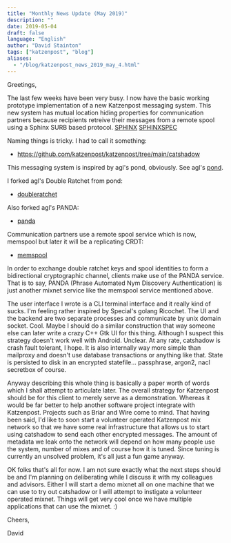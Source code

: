 ```yaml
---
title: "Monthly News Update (May 2019)"
description: ""
date: 2019-05-04
draft: false
language: "English"
author: "David Stainton"
tags: ["katzenpost", "blog"]
aliases:
  - "/blog/katzenpost_news_2019_may_4.html"
---
```


Greetings,

The last few weeks have been very busy. I now have the basic working
prototype implementation of a new Katzenpost messaging system. This
new system has mutual location hiding properties for communication
partners because recipients retreive their messages from a remote
spool using a Sphinx SURB based protocol. [SPHINX]  [SPHINXSPEC]

Naming things is tricky. I had to call it something:

- https://github.com/katzenpost/katzenpost/tree/main/catshadow

This messaging system is inspired by agl's pond, obviously.
See agl's [pond](https://github.com/agl/pond).

I forked agl's Double Ratchet from pond:

- [doubleratchet](https://github.com/katzenpost/katzenpost/tree/main/doubleratchet)

Also forked agl's PANDA:

- [panda](https://github.com/katzenpost/katzenpost/tree/main/panda)

Communication partners use a remote spool service which is now, memspool
but later it will be a replicating CRDT:

- [memspool](https://github.com/katzenpost/katzenpost/tree/main/memspool)

In order to exchange double ratchet keys and spool identities to form
a bidirectional cryptographic channel, clients make use of the PANDA
service. That is to say, PANDA (Phrase Automated Nym Discovery
Authentication) is just another mixnet service like the memspool
service mentioned above.

The user interface I wrote is a CLI terminal interface and it really
kind of sucks. I'm feeling rather inspired by Special's golang
Ricochet. The UI and the backend are two separate processes and
communicate by unix domain socket. Cool. Maybe I should do a similar construction
that way someone else can later write a crazy C++ Gtk UI for this
thing. Although I suspect this strategy doesn't work well with
Android. Unclear. At any rate, catshadow is crash fault tolerant, I
hope. It is also internally way more simple than mailproxy and doesn't
use database transactions or anything like that. State is persisted to
disk in an encrypted statefile... passphrase, argon2, nacl secretbox of course.

Anyway describing this whole thing is basically a paper worth of words
which I shall attempt to articulate later. The overall strategy for
Katzenpost should be for this client to merely serve as a
demonstration. Whereas it would be far better to help another software
project integrate with Katzenpost.  Projects such as Briar and Wire
come to mind. That having been said, I'd like to soon start a
volunteer operated Katzenpost mix network so that we have some real
infrastructure that allows us to start using catshadow to send each
other encrypted messages. The amount of metadata we leak onto the
network will depend on how many people use the system, number of mixes
and of course how it is tuned. Since tuning is currently an unsolved
problem, it's all just a fun game anyway.

OK folks that's all for now. I am not sure exactly what the next steps
should be and I'm planning on deliberating while I discuss it with my
colleagues and advisors.  Either I will start a demo mixnet all on one
machine that we can use to try out catshadow or I will attempt to
instigate a volunteer operated mixnet. Things will get very cool once
we have multiple applications that can use the mixnet. :)


Cheers,

David



[SPHINX]: https://cypherpunks.ca/~iang/pubs/Sphinx_Oakland09.pdf "Danezis, G., Goldberg, I., Sphinx: A Compact and Provably Secure Mix Format, DOI 10.1109/SP.2009.15, May 2009"
[SPHINXSPEC]: https://github.com/katzenpost/docs/blob/master/specs/sphinx.rst "Angel, Y., Danezis, G., Diaz, C., Piotrowska, A., Stainton, D., Sphinx Mix Network Cryptographic Packet Format Specification July 2017"

